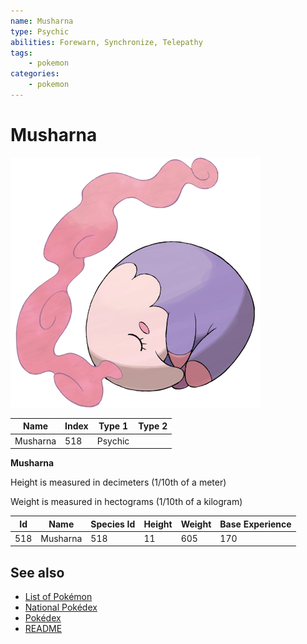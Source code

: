 ```yaml
---
name: Musharna
type: Psychic
abilities: Forewarn, Synchronize, Telepathy
tags:
    - pokemon
categories:
    - pokemon
---
```


# Musharna


![Musharna](images/518.png)

| **Name** | **Index** | **Type 1** | **Type 2** |
|----|----|----|----|
| Musharna | 518 | Psychic  |  |

**Musharna** 


Height is measured in decimeters (1/10th of a meter)

Weight is measured in hectograms (1/10th of a kilogram)

| **Id** | **Name** | **Species Id** | **Height** | **Weight** | **Base Experience** |
|--------|----------|----------------|------------|------------|---------------------|
| 518 | Musharna | 518 | 11 | 605 | 170 |


## See also

- [List of Pokémon](../pokemon.md)
- [National Pokédex](../national_pokedex.md)
- [Pokédex](../pokedex.md)
- [README](../README.md)
